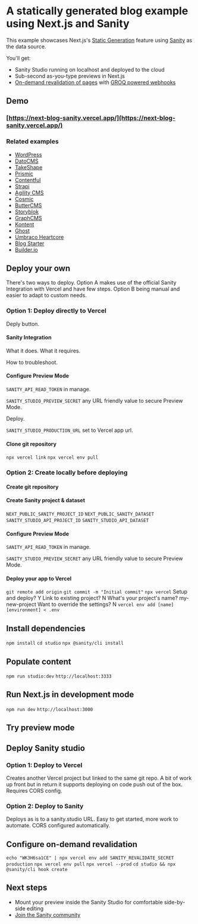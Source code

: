 # A statically generated blog example using Next.js and Sanity

This example showcases Next.js's [Static Generation](https://nextjs.org/docs/basic-features/pages) feature using [Sanity](https://www.sanity.io/) as the data source.

You'll get:

- Sanity Studio running on localhost and deployed to the cloud
- Sub-second as-you-type previews in Next.js
- [On-demand revalidation of pages](https://nextjs.org/blog/next-12-1#on-demand-incremental-static-regeneration-beta) with [GROQ powered webhooks](https://www.sanity.io/docs/webhooks)

## Demo

### [https://next-blog-sanity.vercel.app/](https://next-blog-sanity.vercel.app/)

### Related examples

- [WordPress](/examples/cms-wordpress)
- [DatoCMS](/examples/cms-datocms)
- [TakeShape](/examples/cms-takeshape)
- [Prismic](/examples/cms-prismic)
- [Contentful](/examples/cms-contentful)
- [Strapi](/examples/cms-strapi)
- [Agility CMS](/examples/cms-agilitycms)
- [Cosmic](/examples/cms-cosmic)
- [ButterCMS](/examples/cms-buttercms)
- [Storyblok](/examples/cms-storyblok)
- [GraphCMS](/examples/cms-graphcms)
- [Kontent](/examples/cms-kontent)
- [Ghost](/examples/cms-ghost)
- [Umbraco Heartcore](/examples/cms-umbraco-heartcore)
- [Blog Starter](/examples/blog-starter)
- [Builder.io](/examples/cms-builder-io)

## Deploy your own

There's two ways to deploy. Option A makes use of the official Sanity Integration with Vercel and have few steps. Option B being manual and easier to adapt to custom needs.

### Option 1: Deploy directly to Vercel

Deply button.

#### Sanity Integration

What it does. What it requires.

How to troubleshoot.

#### Configure Preview Mode

`SANITY_API_READ_TOKEN` in manage.

`SANITY_STUDIO_PREVIEW_SECRET` any URL friendly value to secure Preview Mode.

Deploy.

`SANITY_STUDIO_PRODUCTION_URL` set to Vercel app url.

#### Clone git repository

`npx vercel link`
`npx vercel env pull`

### Option 2: Create locally before deploying

#### Create git repository

#### Create Sanity project & dataset

`NEXT_PUBLIC_SANITY_PROJECT_ID`
`NEXT_PUBLIC_SANITY_DATASET`
`SANITY_STUDIO_API_PROJECT_ID`
`SANITY_STUDIO_API_DATASET`

#### Configure Preview Mode

`SANITY_API_READ_TOKEN` in manage.

`SANITY_STUDIO_PREVIEW_SECRET` any URL friendly value to secure Preview Mode.

#### Deploy your app to Vercel

`git remote add origin`
`git commit -m "Initial commit"`
`npx vercel`
Setup and deploy? Y
Link to existing project? N
What's your project's name? my-new-project
Want to override the settings? N
`vercel env add [name] [environment] < .env`

## Install dependencies

`npm install`
`cd studio`
`npx @sanity/cli install`

## Populate content

`npm run studio:dev`
`http://localhost:3333`

## Run Next.js in development mode

`npm run dev`
`http://localhost:3000`

## Try preview mode

## Deploy Sanity studio

### Option 1: Deploy to Vercel

Creates another Vercel project but linked to the same git repo. A bit of work up front but in return it supports deploying on code push out of the box. Requires CORS config.

### Option 2: Deploy to Sanity

Deploys as is to a sanity.studio URL. Easy to get started, more work to automate. CORS configured automatically.

## Configure on-demand revalidation

`echo "WK3H6sa1CE" | npx vercel env add SANITY_REVALIDATE_SECRET production`
`npx vercel env pull`
`npx vercel --prod`
`cd studio && npx @sanity/cli hook create`

## Next steps

- Mount your preview inside the Sanity Studio for comfortable side-by-side editing
- [Join the Sanity community](https://slack.sanity.io/)

[deploy-blog]: https://vercel.com/new/git/external?repository-url=https://github.com/vercel/next.js/tree/canary/examples/cms-sanity&project-name=cms-sanity&repository-name=cms-sanity&env=SANITY_API_READ_TOKEN,SANITY_STUDIO_PREVIEW_SECRET,SANITY_REVALIDATE_SECRET&envDescription=Required%20to%20connect%20the%20app%20with%20Sanity&envLink=https://vercel.link/cms-sanity-env&integration-ids=oac_hb2LITYajhRQ0i4QznmKH7gx
